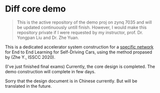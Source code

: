 # Diff core demo
> This is the active repository of the demo proj on zynq 7035 and will be updated continuously untill finish. However, I would make this repository private if I were requested by my instructor, prof. Dr. Yongpan Liu and Dr. Zhe Yuan.

This is a dedicated accelerator system construction for a [specific network](https://arxiv.org/pdf/1604.07316.pdf) for End to End Learning for Self-Driving Cars, using the method propased by (Zhe Y., ISSCC 2020).

(I've just finished final exams) Currently, the core design is completed. The demo construction will complete in few days.

Sorry that the design document is in Chinese currently. But will be translated in the future.